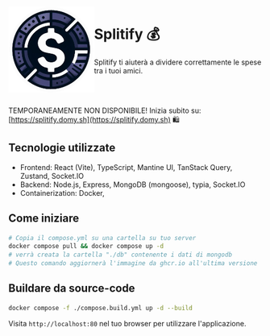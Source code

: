 <h1><img align="left" src="frontend/public/logo.png" width="170" /><br />Splitify 💰</h1>

Splitify ti aiuterà a dividere correttamente le spese tra i tuoi amici.

<br/><br />

TEMPORANEAMENTE NON DISPONIBILE!
Inizia subito su: [https://splitify.domy.sh](https://splitify.domy.sh) 🛍️

## Tecnologie utilizzate
- Frontend: React (Vite), TypeScript, Mantine UI, TanStack Query, Zustand, Socket.IO
- Backend: Node.js, Express, MongoDB (mongoose), typia, Socket.IO
- Containerization: Docker, 

## Come iniziare
```bash
# Copia il compose.yml su una cartella su tuo server
docker compose pull && docker compose up -d
# verrà creata la cartella "./db" contenente i dati di mongodb
# Questo comando aggiornerà l'immagine da ghcr.io all'ultima versione
```

## Buildare da source-code
```bash
docker compose -f ./compose.build.yml up -d --build
```

Visita `http://localhost:80` nel tuo browser per utilizzare l'applicazione.
